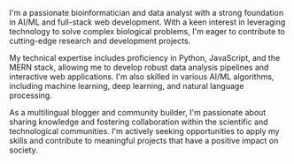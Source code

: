 I'm a passionate bioinformatician and data analyst with a strong foundation in AI/ML and full-stack web development. With a keen interest in leveraging technology to solve complex biological problems, I'm eager to contribute to cutting-edge research and development projects.

My technical expertise includes proficiency in Python, JavaScript, and the MERN stack, allowing me to develop robust data analysis pipelines and interactive web applications. I'm also skilled in various AI/ML algorithms, including machine learning, deep learning, and natural language processing.

As a multilingual blogger and community builder, I'm passionate about sharing knowledge and fostering collaboration within the scientific and technological communities. I'm actively seeking opportunities to apply my skills and contribute to meaningful projects that have a positive impact on society.
